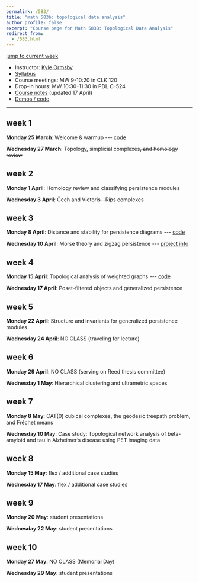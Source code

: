 ```yaml
---
permalink: /583/
title: "math 583b: topological data analysis"
author_profile: false
excerpt: "Course page for Math 583B: Topological Data Analysis"
redirect_from: 
  - /583.html
---
```


[jump to current week](#week-1)  

  - Instructor: [Kyle Ormsby](kyleormsby.github.io)
  - [Syllabus](/files/583/583Bsyllabus.pdf)
  - Course meetings: MW 9-10:20 in CLK 120
  - Drop-in hours: MW 10:30-11:30 in PDL C-524
  - [Course notes](/files/583/tda_notes.pdf) (updated 17 April)
  - [Demos / code](https://github.com/kyleormsby/math583)

---

## week 1

**Monday 25 March**: Welcome & warmup --- [code](https://github.com/kyleormsby/math583/blob/main/Lecture1.ipynb)

**Wednesday 27 March**: Topology, simplicial complexes~~, and homology review~~

## week 2

**Monday 1 April**: Homology review and classifying persistence modules

**Wednesday 3 April**: Čech and Vietoris--Rips complexes

## week 3

**Monday 8 April**: Distance and stability for persistence diagrams --- [code](https://github.com/kyleormsby/math583/blob/main/Lecture5.ipynb)

**Wednesday 10 April**: Morse theory and zigzag persistence --- [project info](/files/583/projects.pdf)

## week 4

**Monday 15 April**: Topological analysis of weighted graphs --- [code](https://github.com/kyleormsby/math583/blob/main/Lecture7.ipynb)

**Wednesday 17 April**: Poset-filtered objects and generalized persistence

## week 5

**Monday 22 April**: Structure and invariants for generalized persistence modules

**Wednesday 24 April**: NO CLASS (traveling for lecture)

## week 6

**Monday 29 April**: NO CLASS (serving on Reed thesis committee)

**Wednesday 1 May**: Hierarchical clustering and ultrametric spaces

## week 7

**Monday 8 May**: CAT(0) cubical complexes, the geodesic treepath problem, and Fréchet means

**Wednesday 10 May**: Case study: Topological network analysis of beta-amyloid and tau in Alzheimer’s disease using PET imaging data

## week 8

**Monday 15 May**: flex / additional case studies

**Wednesday 17 May**: flex / additional case studies

## week 9

**Monday 20 May**: student presentations

**Wednesday 22 May**: student presentations

## week 10

**Monday 27 May**: NO CLASS (Memorial Day)

**Wednesday 29 May**: student presentations